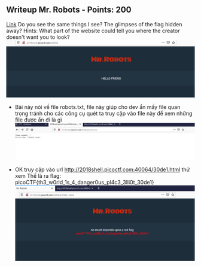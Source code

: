 ## Writeup Mr. Robots - Points: 200
  [Link](http://2018shell.picoctf.com:40064)
  Do you see the same things I see? The glimpses of the flag hidden away?
  Hints: What part of the website could tell you where the creator doesn't want you to look?
  <img src="./1.png">

- Bài này nói về file robots.txt, file này giúp cho dev ẩn mấy file quan trọng tránh cho các công cụ quét
  ta truy cập vào file này để xem những file được ẩn đi là gì
  <img src="./2.png">

- OK truy cập vào url http://2018shell.picoctf.com:40064/30de1.html thử xem 
  Thế là ra flag: picoCTF{th3_w0rld_1s_4_danger0us_pl4c3_3lli0t_30de1}
  <img src="./3.png">